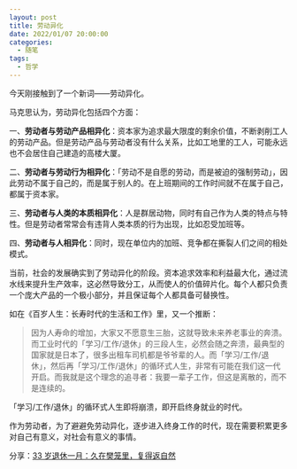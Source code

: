 ```yaml
---
layout: post
title: 劳动异化
date: 2022/01/07 20:00:00
categories:
  - 随笔
tags:
  - 哲学
---
```


今天刚接触到了一个新词——劳动异化。

马克思认为，劳动异化包括四个方面：

一、**劳动者与劳动产品相异化**：资本家为追求最大限度的剩余价值，不断剥削工人的劳动产品。但是劳动产品与劳动者没有什么关系，比如工地里的工人，可能永远也不会居住自己建造的高楼大厦。

二、**劳动者与劳动行为相异化**：「劳动不是自愿的劳动，而是被迫的强制劳动」，因此劳动不属于自己的，而是属于别人的。在上班期间的工作时间就不在属于自己，都属于资本家。

三、**劳动者与人类的本质相异化**：人是群居动物，同时有自己作为人类的特点与特性。但是劳动者常常会有违背人类本质的行为出现，比如忍受加班等。

四、**劳动者与人相异化**：同时，现在单位内的加班、竞争都在撕裂人们之间的相处模式。



当前，社会的发展确实到了劳动异化的阶段。资本追求效率和利益最大化，通过流水线来提升生产效率，这必然导致分工，从而使人的价值碎片化。每个人都只负责一个庞大产品的一个极小部分，并且保证每个人都具备可替换性。



如在《百岁人生：长寿时代的生活和工作》里，又一个推断：

>  因为人寿命的增加，大家又不愿意生三胎，这就导致未来养老事业的奔溃。而工业时代的「学习/工作/退休」的三段人生，必然会随之奔溃，最典型的国家就是日本了，很多出租车司机都是爷爷辈的人。而「学习/工作/退休」，然后再「学习/工作/退休」的循环式人生，非常有可能在我们这一代开启。而我就是这个理念的追寻者：我要一辈子工作，但这是离散的，而不是连续的。

「学习/工作/退休」的循环式人生即将崩溃，即开启终身就业的时代。



作为劳动者，为了避避免劳动异化，逐步进入终身工作的时代，现在需要积累更多对自己有意义，对社会有意义的事情。



分享：[33 岁退休一月：久在樊笼里，复得返自然](http://mp.weixin.qq.com/s?__biz=Mzg5ODU1NDk4Mw==&mid=2247485122&idx=1&sn=94cb0a737244e1813a0959ed3c56dc5c&chksm=c0618bcaf71602dc5ea392b01e136669c52ba0118ed078d7248a7874ecb4959ea5f6c9f96415&mpshare=1&scene=1&srcid=0107zxmguBvKv1j6lrfPz6OQ&sharer_sharetime=1641544341018&sharer_shareid=46b318dc75d07172bf0e6440a345cfff#rd)